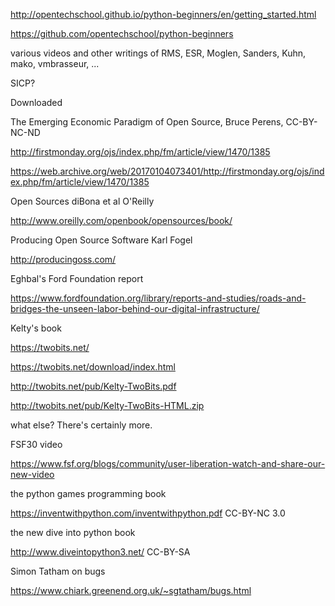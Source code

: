 



<http://opentechschool.github.io/python-beginners/en/getting_started.html>

<https://github.com/opentechschool/python-beginners> 

various videos and other writings of RMS, ESR, Moglen, Sanders, Kuhn, mako, vmbrasseur, ...

SICP?

Downloaded

The Emerging Economic Paradigm of Open Source, Bruce Perens, CC-BY-NC-ND

<http://firstmonday.org/ojs/index.php/fm/article/view/1470/1385>

<https://web.archive.org/web/20170104073401/http://firstmonday.org/ojs/index.php/fm/article/view/1470/1385>

Open Sources diBona et al O'Reilly

<http://www.oreilly.com/openbook/opensources/book/>

Producing Open Source Software Karl Fogel

<http://producingoss.com/>

Eghbal's Ford Foundation report

<https://www.fordfoundation.org/library/reports-and-studies/roads-and-bridges-the-unseen-labor-behind-our-digital-infrastructure/>

Kelty's book

<https://twobits.net/>

<https://twobits.net/download/index.html>

<http://twobits.net/pub/Kelty-TwoBits.pdf>

<http://twobits.net/pub/Kelty-TwoBits-HTML.zip>

what else? There's certainly more.

FSF30 video

<https://www.fsf.org/blogs/community/user-liberation-watch-and-share-our-new-video>

the python games programming book

<https://inventwithpython.com/inventwithpython.pdf> CC-BY-NC 3.0

the new dive into python book

<http://www.diveintopython3.net/> CC-BY-SA

Simon Tatham on bugs

<https://www.chiark.greenend.org.uk/~sgtatham/bugs.html>

